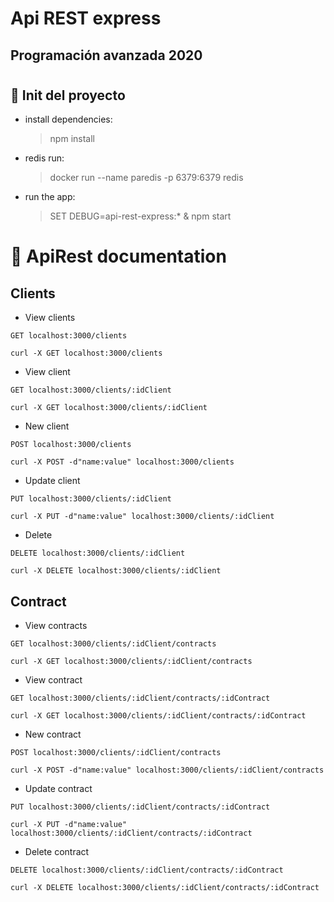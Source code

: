 # Api REST express
## Programación avanzada 2020
#


## 🚀 Init del proyecto 

* install dependencies:
     > npm install

* redis run:
     > docker run --name paredis -p 6379:6379 redis

* run the app:
     > SET DEBUG=api-rest-express:* & npm start


# 📄 ApiRest documentation

## Clients


* View clients

```
GET localhost:3000/clients
```
```
curl -X GET localhost:3000/clients
```

* View client 

```
GET localhost:3000/clients/:idClient
```
```
curl -X GET localhost:3000/clients/:idClient
```


* New client
```
POST localhost:3000/clients
```
```
curl -X POST -d"name:value" localhost:3000/clients
```

* Update client 
```
PUT localhost:3000/clients/:idClient
```
```
curl -X PUT -d"name:value" localhost:3000/clients/:idClient
```


* Delete 

```
DELETE localhost:3000/clients/:idClient
```

```
curl -X DELETE localhost:3000/clients/:idClient
```


## Contract

* View contracts

```
GET localhost:3000/clients/:idClient/contracts
```

```
curl -X GET localhost:3000/clients/:idClient/contracts
```

* View contract

```
GET localhost:3000/clients/:idClient/contracts/:idContract
```

```
curl -X GET localhost:3000/clients/:idClient/contracts/:idContract
```


* New contract

```
POST localhost:3000/clients/:idClient/contracts
```
```
curl -X POST -d"name:value" localhost:3000/clients/:idClient/contracts
```

* Update contract

```
PUT localhost:3000/clients/:idClient/contracts/:idContract
```

```
curl -X PUT -d"name:value" localhost:3000/clients/:idClient/contracts/:idContract
```

* Delete contract

```
DELETE localhost:3000/clients/:idClient/contracts/:idContract
```

```
curl -X DELETE localhost:3000/clients/:idClient/contracts/:idContract
```